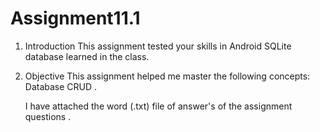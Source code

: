 # Assignment11.1

1. Introduction
This assignment tested your skills in Android SQLite database learned in the class.
2. Objective
This assignment helped me master the following concepts:
Database CRUD .
 
    I have attached the word (.txt) file of answer's of the assignment questions .

